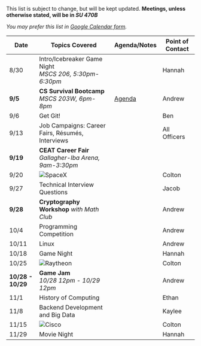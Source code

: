 This list is subject to change, but will be kept updated. **Meetings, unless otherwise stated, will be in _SU 470B_**

*You may prefer this list in [Google Calendar form](https://okstateacm.github.io/calendar/).*

| Date 	| Topics Covered                | Agenda/Notes                 | Point of Contact             |
|-------|-------------------------------|------------------------------|------------------------------|
| 8/30	| Intro/Icebreaker Game Night </br>*MSCS 206, 5:30pm-6:30pm* | | Hannah                       |
| **9/5** 	| **CS Survival Bootcamp**</br>*MSCS 203W, 6pm-8pm*	     | [Agenda](https://github.com/OKStateACM/cs-survival-bootcamp/blob/master/README.md) | Andrew                       |
| 9/6 	| Get Git!       				        |                              | Ben                          |
| 9/13  | Job Campaigns: Career Fairs, Résumés, Interviews           | | All Officers                 |
| **9/19** | **CEAT Career Fair** <br>*Gallagher-Iba Arena, 9am-3:30pm* | |                           |
| 9/20	| ![SpaceX](https://upload.wikimedia.org/wikipedia/commons/thumb/d/de/SpaceX-Logo.svg/332px-SpaceX-Logo.svg.png) | | Colton |
| 9/27	| Technical Interview Questions |                              | Jacob                        |
| **9/28**	| **Cryptography Workshop** *with Math Club* |             | Andrew                       |
| 10/4  | Programming Competition       |                              | Andrew                       |
| 10/11 | Linux                         |                              | Andrew                       |
| 10/18 | Game Night                    |                              | Hannah                       |
| 10/25 | ![Raytheon](https://upload.wikimedia.org/wikipedia/commons/thumb/7/77/Raytheon.svg/320px-Raytheon.svg.png) | | Colton |
| **10/28 - 10/29** | **Game Jam**<br>*10/28 12pm - 10/29 12pm* |      | Andrew                       |
| 11/1  | History of Computing          |                              | Ethan                        |
| 11/8  | Backend Development and Big Data |                           | Kaylee                       |
| 11/15 | ![Cisco](https://upload.wikimedia.org/wikipedia/commons/thumb/6/64/Cisco_logo.svg/320px-Cisco_logo.svg.png) | | Colton |
| 11/29 | Movie Night                   |                              | Hannah                       |
